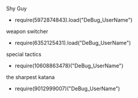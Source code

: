 Shy Guy 
- require(5972874843).load("DeBug_UserName")

weapon switcher
- require(6352125431).load("DeBug_UserName")

special tactics
- require(10608863478)("DeBug_UserName")

the sharpest katana
- require(9012999007)("DeBug_UserName")
